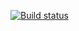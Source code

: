 [![Build status](https://ci.appveyor.com/api/projects/status/jkcfreq60xh9hvwq?svg=true)](https://ci.appveyor.com/project/ZhekaSPB/selenium-464wf)
